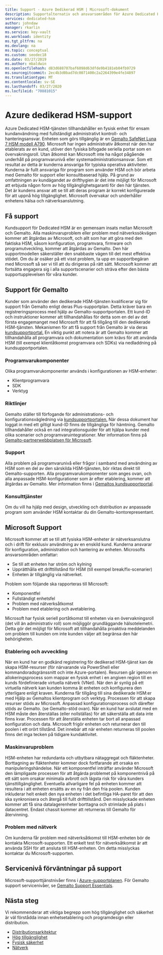 ```yaml
---
title: Support - Azure Dedikerad HSM | Microsoft-dokument
description: Supportalternativ och ansvarsområden för Azure Dedicated HSM i olika scenarier
services: dedicated-hsm
author: johndaw
manager: rkarlin
ms.service: key-vault
ms.workload: identity
ms.tgt_pltfrm: na
ms.devlang: na
ms.topic: conceptual
ms.custom: seodec18
ms.date: 03/27/2019
ms.author: mbaldwin
ms.openlocfilehash: d83d688707baf6098d63dfde9b4181eb04fb9729
ms.sourcegitcommit: 2ec4b3d0bad7dc0071400c2a2264399e4fe34897
ms.translationtype: MT
ms.contentlocale: sv-SE
ms.lasthandoff: 03/27/2020
ms.locfileid: "70881015"
---
```

# <a name="azure-dedicated-hsm-supportability"></a>Azure dedikerad HSM-support

Azure Dedicated HSM-tjänsten tillhandahåller en fysisk enhet för ensam kundanvändning med fullständigt administrativt kontroll- och hanteringsansvar. Enheten som görs tillgänglig är en [Gemalto SafeNet Luna 7 HSM modell A790](https://safenet.gemalto.com/data-encryption/hardware-security-modules-hsms/safenet-network-hsm/). Microsoft har ingen administrativ åtkomst när den har etablerats av en kund, utöver den fysiska bifogade seriella portar som en övervakningsroll.  Utan åtkomst kan Microsoft inte ha något pågående underhåll på programvarunivå eller systemadministrationsansvar. Som ett resultat av detta är kunderna ansvariga för typiska operativa aktiviteter.
Kunderna är fullt ansvariga för program som använder HSM och bör arbeta med Gemalto för support eller konsultbaserad hjälp. På grund av omfattningen av kundägandet av drifthygien är det inte möjligt för Microsoft att erbjuda någon form av hög tillgänglighetsgaranti för den här tjänsten. Det är kundens ansvar att se till att deras program är korrekt konfigurerade för att uppnå hög tillgänglighet. Microsoft övervakar och underhåller enhetens hälsa och nätverksanslutning.

## <a name="getting-support"></a>Få support

Kundsupport för Dedicated HSM är en gemensam insats mellan Microsoft och Gemalto. Alla maskinvaruproblem eller problem med nätverkssökvägen kommer att åtgärdas av Microsoft, och allt som har att göra med den faktiska HSM, såsom konfiguration, programvara, firmware och programutveckling, kommer att åtgärdas av Gemalto. Den här supportmodellen säkerställer den snabbaste vägen till det mest effektiva stödet. Om du är osäker på ett visst problem, ta upp en supportbegäran med Microsoft så ser vi till att du dirigeras på rätt sätt. Microsoft kommer att fortsätta engagera sig i alla supportscenarier och sträva efter den bästa supportupplevelsen för våra kunder.

## <a name="gemalto-support"></a>Support för Gemalto

Kunder som använder den dedikerade HSM-tjänsten kvalificerar sig för support från Gemalto enligt deras Plus-supportplan. Detta kräver bara en registreringsprocess med hjälp av Gemalto-supportportalen. Ett kund-ID och instruktioner kommer att tillhandahållas för detta som en del av det första engagemanget med Microsoft för att få tillgång till den dedikerade HSM-tjänsten. Mekanismen för att få support från Gemalto är via deras [kundsupportportal.](https://supportportal.gemalto.com/csm/)
En viktig punkt att notera är att Gemalto kommer att tillhandahålla all programvara och dokumentation som krävs för att använda HSM (till exempel klientåtkomst programvara och SDKs) via nedladdning på kundsupportportalen.

### <a name="software-components"></a>Programvarukomponenter

Olika programvarukomponenter används i konfigurationen av HSM-enheter:

* Klientprogramvara
* SDK
* Verktyg

### <a name="guidance"></a>Riktlinjer

Gemalto ställer till förfogande för administrations- och konfigurationsvägledning via [kundsupportportalen.](https://supportportal.gemalto.com/csm/) När dessa dokument har loggat in med ett giltigt kund-ID finns de tillgängliga för hämtning. Gemalto tillhandahåller också en rad integrationsguider för att hjälpa kunder med olika scenarier och programvaruintegrationer. Mer information finns på [Gemalto-partnerwebbplatsen för Microsoft](https://safenet.gemalto.com/partners/microsoft/).

### <a name="support"></a>Support

Alla problem på programvarunivå eller frågor i samband med användning av HSM som en del av den särskilda HSM-tjänsten, bör riktas direkt till Gemalto-supporten. Alla programvarukomponenter som anges ovan, och alla anpassade HSM-konfigurationer som är efter etablering, kommer att åtgärdas av Gemalto. Mer information finns i [Gemaltos kundsupportportal](https://supportportal.gemalto.com/csm/).

### <a name="consulting-services"></a>Konsulttjänster

Om du vill ha hjälp med design, utveckling och distribution av anpassade program som använder HSM kontaktar du din Gemalto-kontorepresentant.

## <a name="microsoft-support"></a>Microsoft Support

Microsoft kommer att se till att fysiska HSM-enheter är nätverksanslutna och i drift för exklusiv användning av en enskild kund. Kunderna ansvarar för konfiguration, administration och hantering av enheten. Microsofts ansvarsområden omfattar:

* Se till att enheten har ström och kylning
* Upprätthålla ett drifttillstånd för HSM (till exempel break/fix-scenarier)
* Enheten är tillgänglig via nätverket.

Problem som följande ska rapporteras till Microsoft:

* Komponentfel
* Fullständigt enhetsfel
* Problem med nätverksåtkomst
* Problem med etablering och avetablering.

Microsoft har fysisk seriell portåtkomst till enheten via en övervakningsroll (det vill än administrativ roll) som möjliggör grundläggande hälsotelemetri.  Detta gör det möjligt för Microsoft att tillhandahålla proaktiva meddelanden om problem till kunden om inte kunden väljer att begränsa den här behörigheten. 

### <a name="provisioning-and-decommissioning"></a>Etablering och avveckling

När en kund har en godkänd registrering för dedikerad HSM-tjänst kan de skapa HSM-resurser (för närvarande via PowerShell eller kommandoradsgränssnitt och inte Azure-portalen). Resursen går igenom en allokeringsprocess som mappar en fysisk enhet i en angiven region till en kunds fördefinierade virtuella nätverk (VNet). När den är synlig på ett virtuella nätverk kan kunden komma åt enheten och konfigurera den ytterligare enligt kraven. Kunderna får tillgång till sina dedikerade HSM:er med Hjälp av Gemaltos klientprogram och verktyg. Processen för att skapa resurser stöds av Microsoft. Anpassad konfigurationsprocess och därefter stöds av Gemalto. (se Gemalto-stöd ovan). När en kund har avslutat med en HSM måste den återställas (eller nollställas) för att säkerställa att data inte finns kvar. Processen för att återställa enheten tar bort all anpassad konfiguration och data. Microsoft frigör enheten och returnerar den till poolen i ett orört tillstånd. Det innebär att när enheten returneras till poolen finns det inga tecken på tidigare kundaktivitet. 

### <a name="hardware-issues"></a>Maskinvaruproblem

HSM-enheten har redundanta och utbytbara nätaggregat och fläktenheter.  Borttagning av fläktenheter kommer dock fortfarande att orsaka en manipuleringshändelse. När ett komponentfel inträffar använder Microsoft den lämpligaste processen för att åtgärda problemet på komponentnivå på ett sätt som orsakar minimala avbrott och lägsta risk för våra kunders tjänsttillgänglighet.
Eventuella allvarligare fel på enheten kommer att resultera i att enheten ersätts av en ny från den fria poolen. Kunden inkluderar helt enkelt den nya enheten i det befintliga HA-paret för att den ska synkronisera och återgå till fullt drifttillstånd. Den misslyckade enheten kommer att få sina datalagerenheter borttagna och strimlade på plats i datacentret. Endast chassit kommer att returneras till Gemalto för återvinning.


### <a name="networking-issues"></a>Problem med nätverk

Om kunderna får problem med nätverksåtkomst till HSM-enheten bör de kontakta Microsoft-supporten. Ett enkelt test för nätverksåtkomst är att använda SSH för att ansluta till HSM-enheten. Om detta misslyckas kontaktar du Microsoft-supporten.

## <a name="service-level-expectations-for-support"></a>Servicenivå förväntningar på support

Microsoft-supporttjänstnivåer finns i [Azure-supportplanen](https://azure.microsoft.com/support/plans/).
För Gemalto support servicenivåer, se [Gemalto Support Essentials](https://azure.microsoft.com/support/plans/).

## <a name="next-steps"></a>Nästa steg

Vi rekommenderar att viktiga begrepp som hög tillgänglighet och säkerhet är väl förstådda innan enhetsetablering och programdesign eller distribution.

* [Distributionsarkitektur](deployment-architecture.md)
* [Hög tillgänglighet](high-availability.md)
* [Fysisk säkerhet](physical-security.md)
* [Nätverk](networking.md)

